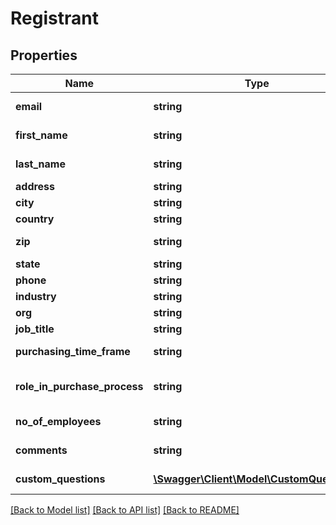 # Registrant

## Properties
Name | Type | Description | Notes
------------ | ------------- | ------------- | -------------
**email** | **string** | A valid email address | 
**first_name** | **string** | User’s first name | 
**last_name** | **string** | User’s last name | 
**address** | **string** | Address | [optional] 
**city** | **string** | City | [optional] 
**country** | **string** | Country | [optional] 
**zip** | **string** | Zip/Postal Code | [optional] 
**state** | **string** | State/Province | [optional] 
**phone** | **string** | Phone | [optional] 
**industry** | **string** | Industry | [optional] 
**org** | **string** | Organization | [optional] 
**job_title** | **string** | Job Title | [optional] 
**purchasing_time_frame** | **string** | Purchasing Time Frame | [optional] 
**role_in_purchase_process** | **string** | Role in Purchase Process | [optional] 
**no_of_employees** | **string** | Number of Employees | [optional] 
**comments** | **string** | Questions &amp; Comments | [optional] 
**custom_questions** | [**\Swagger\Client\Model\CustomQuestion[]**](CustomQuestion.md) | Custom Questions | [optional] 

[[Back to Model list]](../README.md#documentation-for-models) [[Back to API list]](../README.md#documentation-for-api-endpoints) [[Back to README]](../README.md)


